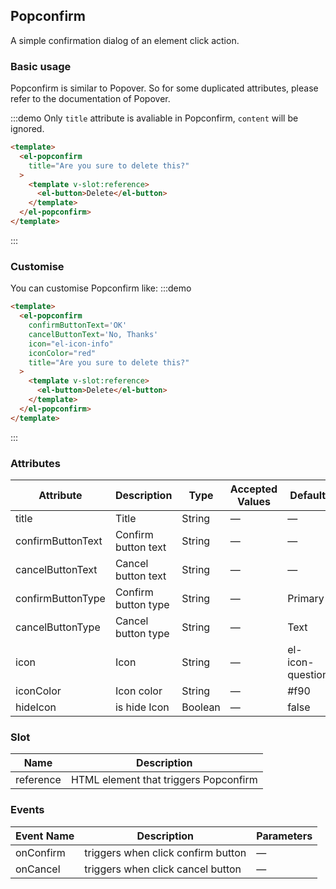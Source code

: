 ## Popconfirm 

A simple confirmation dialog of an element click action.

### Basic usage

Popconfirm is similar to Popover. So for some duplicated attributes, please refer to the documentation of Popover.

:::demo Only `title` attribute is avaliable in Popconfirm, `content` will be ignored.
```html
<template>
  <el-popconfirm
    title="Are you sure to delete this?"
  >
    <template v-slot:reference>
      <el-button>Delete</el-button>
    </template>
  </el-popconfirm>
</template>
````
:::

### Customise
You can customise Popconfirm like:
:::demo
```html
<template>
  <el-popconfirm
    confirmButtonText='OK'
    cancelButtonText='No, Thanks'
    icon="el-icon-info"
    iconColor="red"
    title="Are you sure to delete this?"
  >
    <template v-slot:reference>
      <el-button>Delete</el-button>
    </template>
  </el-popconfirm>
</template>
```
:::

### Attributes
| Attribute      | Description          | Type      | Accepted Values       | Default  |
|--------------------|----------------------------------------------------------|-------------------|-------------|--------|
|  title              | Title | String | — | — |
|  confirmButtonText              | Confirm button text | String | — | — |
|  cancelButtonText              | Cancel button text | String | — | — |
|  confirmButtonType              | Confirm button type | String | — | Primary |
|  cancelButtonType              | Cancel button type | String | — | Text |
|  icon              | Icon | String | — | el-icon-question |
|  iconColor              | Icon color | String | — | #f90 |
|  hideIcon              | is hide Icon | Boolean | — | false |

### Slot
| Name | Description |
|--- | ---|
| reference | HTML element that triggers Popconfirm |

### Events
| Event Name | Description | Parameters |
|---------|--------|---------|
| onConfirm | triggers when click confirm button | — |
| onCancel | triggers when click cancel button | — |